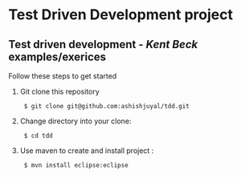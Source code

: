 # Test Driven Development project

## Test driven development - _Kent Beck_ examples/exerices

Follow these steps to get started

1. Git clone this repository

		$ git clone git@github.com:ashishjuyal/tdd.git

2. Change directory into your clone:

        $ cd tdd

3. Use maven to create and install project :

		$ mvn install eclipse:eclipse

